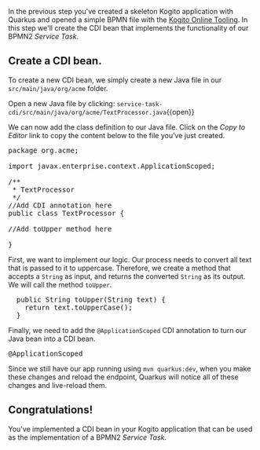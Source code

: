 In the previous step you've created a skeleton Kogito application with Quarkus and opened a simple BPMN file with the [Kogito Online Tooling](https://kiegroup.github.io/kogito-online/#/). In this step we'll create the CDI bean that implements the functionality of our BPMN2 _Service Task_.

## Create a CDI bean.

To create a new CDI bean, we simply create a new Java file in our `src/main/java/org/acme` folder.

Open a new Java file by clicking: `service-task-cdi/src/main/java/org/acme/TextProcessor.java`{{open}}

We can now add the class definition to our Java file. Click on the _Copy to Editor_ link to copy the content below to the file you've just created.

<pre class="file" data-filename="./service-task-cdi/src/main/java/org/acme/TextProcessor.java" data-target="replace">
package org.acme;

import javax.enterprise.context.ApplicationScoped;

/**
 * TextProcessor
 */
//Add CDI annotation here
public class TextProcessor {

//Add toUpper method here

}
</pre>


First, we want to implement our logic. Our process needs to convert all text that is passed to it to uppercase.
Therefore, we create a method that accepts a `String` as input, and returns the converted `String` as its output.
We will call the method `toUpper`.

<pre class="file" data-filename="./service-task/src/main/java/org/acme/TextProcessor.java" data-target="insert" data-marker="//Add toUpper method here">
  public String toUpper(String text) {
    return text.toUpperCase();
  }
</pre>

Finally, we need to add the `@ApplicationScoped` CDI annotation to turn our Java bean into a CDI bean.

<pre class="file" data-filename="./service-task/src/main/java/org/acme/TextProcessor.java" data-target="insert" data-marker="//Add CDI annotation here">
@ApplicationScoped</pre>

Since we still have our app running using `mvn quarkus:dev`, when you make these changes and reload the endpoint, Quarkus will notice all of these changes and live-reload them.


## Congratulations!

You've implemented a CDI bean in your Kogito application that can be used as the implementation of a BPMN2 _Service Task_.
